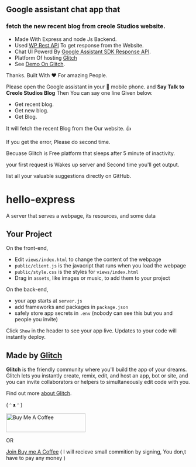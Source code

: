 ## Google assistant chat app that 
### fetch the new recent blog from creole Studios website.

- Made With Express and node Js Backend.
- Used [WP Rest API](https://developer.wordpress.org/rest-api/reference/posts/#definition) To get response from the Website.
- Chat UI Powerd By [Google Assistant SDK Response API](https://developers.google.com/assistant/conversational/responses).
- Platform Of hosting [Glitch](https://glitch.com/)
- See [Demo On Glitch](https://glitch.com/edit/#!/creole-studios-blog).

Thanks. Built With :heart: For amazing People.

Please open the Google assistant in your :iphone: mobile phone.
and **Say Talk to Creole Studios Blog**
Then You can say one line Given below.

- Get recent blog.
- Get new blog.
- Get Blog.

It will fetch the recent Blog from the Our website. :+1:

If you get the error, Please do second time.

Becuase Glitch is Free platform that sleeps after 5 minute of inactivity.

your first request is Wakes up server and Second time you'll get output.

list all your valuable suggestions directly on GitHub.

# hello-express

A server that serves a webpage, its resources, and some data


## Your Project

On the front-end,

- Edit `views/index.html` to change the content of the webpage
- `public/client.js` is the javacript that runs when you load the webpage
- `public/style.css` is the styles for `views/index.html`
- Drag in `assets`, like images or music, to add them to your project

On the back-end,

- your app starts at `server.js`
- add frameworks and packages in `package.json`
- safely store app secrets in `.env` (nobody can see this but you and people you invite)

Click `Show` in the header to see your app live. Updates to your code will instantly deploy.


## Made by [Glitch](https://glitch.com/)

**Glitch** is the friendly community where you'll build the app of your dreams. Glitch lets you instantly create, remix, edit, and host an app, bot or site, and you can invite collaborators or helpers to simultaneously edit code with you.

Find out more [about Glitch](https://glitch.com/about).

( ᵔ ᴥ ᵔ )

<a href="https://www.buymeacoffee.com/vanpariyar" target="_blank"><img src="https://cdn.buymeacoffee.com/buttons/default-orange.png" alt="Buy Me A Coffee" style="height: 51px !important;width: 217px !important;" ></a>

OR

[Join Buy me A Coffee](buymeacoff.ee/?via=vanpariyar) ( I will recieve small commition by signing, You don,t have to pay any money )

